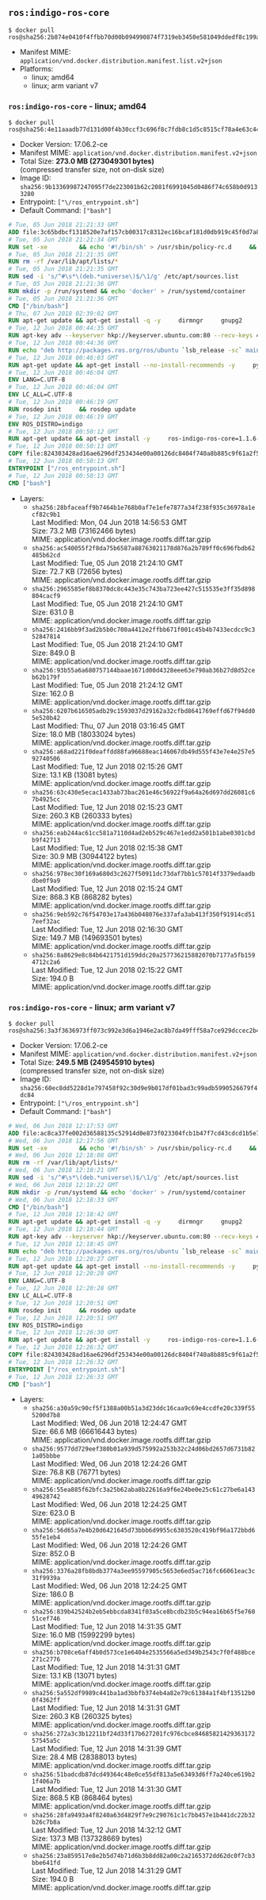 ## `ros:indigo-ros-core`

```console
$ docker pull ros@sha256:2b874e0410f4ffbb70d00b094990874f7319eb3450e581049ddedf8c199a8839
```

-	Manifest MIME: `application/vnd.docker.distribution.manifest.list.v2+json`
-	Platforms:
	-	linux; amd64
	-	linux; arm variant v7

### `ros:indigo-ros-core` - linux; amd64

```console
$ docker pull ros@sha256:4e11aaadb77d131d00f4b30ccf3c696f8c7fdb8c1d5c8515cf78a4e63c44d9fc
```

-	Docker Version: 17.06.2-ce
-	Manifest MIME: `application/vnd.docker.distribution.manifest.v2+json`
-	Total Size: **273.0 MB (273049301 bytes)**  
	(compressed transfer size, not on-disk size)
-	Image ID: `sha256:9b13369987247095f7de223001b62c2081f6991045d0486f74c658b0d9133280`
-	Entrypoint: `["\/ros_entrypoint.sh"]`
-	Default Command: `["bash"]`

```dockerfile
# Tue, 05 Jun 2018 21:21:33 GMT
ADD file:3c65bdbcf1318520e7af157cb00317c8312ec16bcaf181d0db919c45f0d7a85e in / 
# Tue, 05 Jun 2018 21:21:34 GMT
RUN set -xe 		&& echo '#!/bin/sh' > /usr/sbin/policy-rc.d 	&& echo 'exit 101' >> /usr/sbin/policy-rc.d 	&& chmod +x /usr/sbin/policy-rc.d 		&& dpkg-divert --local --rename --add /sbin/initctl 	&& cp -a /usr/sbin/policy-rc.d /sbin/initctl 	&& sed -i 's/^exit.*/exit 0/' /sbin/initctl 		&& echo 'force-unsafe-io' > /etc/dpkg/dpkg.cfg.d/docker-apt-speedup 		&& echo 'DPkg::Post-Invoke { "rm -f /var/cache/apt/archives/*.deb /var/cache/apt/archives/partial/*.deb /var/cache/apt/*.bin || true"; };' > /etc/apt/apt.conf.d/docker-clean 	&& echo 'APT::Update::Post-Invoke { "rm -f /var/cache/apt/archives/*.deb /var/cache/apt/archives/partial/*.deb /var/cache/apt/*.bin || true"; };' >> /etc/apt/apt.conf.d/docker-clean 	&& echo 'Dir::Cache::pkgcache ""; Dir::Cache::srcpkgcache "";' >> /etc/apt/apt.conf.d/docker-clean 		&& echo 'Acquire::Languages "none";' > /etc/apt/apt.conf.d/docker-no-languages 		&& echo 'Acquire::GzipIndexes "true"; Acquire::CompressionTypes::Order:: "gz";' > /etc/apt/apt.conf.d/docker-gzip-indexes 		&& echo 'Apt::AutoRemove::SuggestsImportant "false";' > /etc/apt/apt.conf.d/docker-autoremove-suggests
# Tue, 05 Jun 2018 21:21:35 GMT
RUN rm -rf /var/lib/apt/lists/*
# Tue, 05 Jun 2018 21:21:35 GMT
RUN sed -i 's/^#\s*\(deb.*universe\)$/\1/g' /etc/apt/sources.list
# Tue, 05 Jun 2018 21:21:36 GMT
RUN mkdir -p /run/systemd && echo 'docker' > /run/systemd/container
# Tue, 05 Jun 2018 21:21:36 GMT
CMD ["/bin/bash"]
# Thu, 07 Jun 2018 02:39:02 GMT
RUN apt-get update && apt-get install -q -y     dirmngr     gnupg2     lsb-release     && rm -rf /var/lib/apt/lists/*
# Tue, 12 Jun 2018 00:44:35 GMT
RUN apt-key adv --keyserver hkp://keyserver.ubuntu.com:80 --recv-keys 421C365BD9FF1F717815A3895523BAEEB01FA116
# Tue, 12 Jun 2018 00:44:36 GMT
RUN echo "deb http://packages.ros.org/ros/ubuntu `lsb_release -sc` main" > /etc/apt/sources.list.d/ros-latest.list
# Tue, 12 Jun 2018 00:46:03 GMT
RUN apt-get update && apt-get install --no-install-recommends -y     python-rosdep     python-rosinstall     python-vcstools     && rm -rf /var/lib/apt/lists/*
# Tue, 12 Jun 2018 00:46:04 GMT
ENV LANG=C.UTF-8
# Tue, 12 Jun 2018 00:46:04 GMT
ENV LC_ALL=C.UTF-8
# Tue, 12 Jun 2018 00:46:19 GMT
RUN rosdep init     && rosdep update
# Tue, 12 Jun 2018 00:46:19 GMT
ENV ROS_DISTRO=indigo
# Tue, 12 Jun 2018 00:50:12 GMT
RUN apt-get update && apt-get install -y     ros-indigo-ros-core=1.1.6-0*     && rm -rf /var/lib/apt/lists/*
# Tue, 12 Jun 2018 00:50:13 GMT
COPY file:824303428ad16ae6296df253434e00a00126dc8404f740a8b885c9f61a2f5fcb in / 
# Tue, 12 Jun 2018 00:50:13 GMT
ENTRYPOINT ["/ros_entrypoint.sh"]
# Tue, 12 Jun 2018 00:50:13 GMT
CMD ["bash"]
```

-	Layers:
	-	`sha256:28bfaceaff9b7464b1e768b0af7e1efe7877a34f238f935c36978a1ecf82c9b1`  
		Last Modified: Mon, 04 Jun 2018 14:56:53 GMT  
		Size: 73.2 MB (73162466 bytes)  
		MIME: application/vnd.docker.image.rootfs.diff.tar.gzip
	-	`sha256:ac540055f2f8da75b6587a88763021178d876a2b789ff0c696fbdb62485b62cd`  
		Last Modified: Tue, 05 Jun 2018 21:24:10 GMT  
		Size: 72.7 KB (72656 bytes)  
		MIME: application/vnd.docker.image.rootfs.diff.tar.gzip
	-	`sha256:2965585ef8b8370dc8c443e35c743ba723ee427c515535e3ff35d898804cacf9`  
		Last Modified: Tue, 05 Jun 2018 21:24:10 GMT  
		Size: 631.0 B  
		MIME: application/vnd.docker.image.rootfs.diff.tar.gzip
	-	`sha256:2416bb9f3ad2b5b0c700a4412e2ffbb671f001c45b4b7433ecdcc9c352847814`  
		Last Modified: Tue, 05 Jun 2018 21:24:10 GMT  
		Size: 849.0 B  
		MIME: application/vnd.docker.image.rootfs.diff.tar.gzip
	-	`sha256:93b55a6a680757144baae1671d00d4328eee63e790ab36b27d8d52ceb62b179f`  
		Last Modified: Tue, 05 Jun 2018 21:24:12 GMT  
		Size: 162.0 B  
		MIME: application/vnd.docker.image.rootfs.diff.tar.gzip
	-	`sha256:6207b616505adb29c1593037d29162a32cfbd8641769effd67f94dd05e520b42`  
		Last Modified: Thu, 07 Jun 2018 03:16:45 GMT  
		Size: 18.0 MB (18033024 bytes)  
		MIME: application/vnd.docker.image.rootfs.diff.tar.gzip
	-	`sha256:a68ad221f0deaffdd88fa96688eac146067db49d555f43e7e4e257e592740506`  
		Last Modified: Tue, 12 Jun 2018 02:15:26 GMT  
		Size: 13.1 KB (13081 bytes)  
		MIME: application/vnd.docker.image.rootfs.diff.tar.gzip
	-	`sha256:63c430e5ecac1433ab73bac261e46c56922f9a64a26d697dd26081c67b4925cc`  
		Last Modified: Tue, 12 Jun 2018 02:15:23 GMT  
		Size: 260.3 KB (260333 bytes)  
		MIME: application/vnd.docker.image.rootfs.diff.tar.gzip
	-	`sha256:eab244ac61cc581a7110d4ad2eb529c467e1edd2a501b1abe0301cbdb9f42713`  
		Last Modified: Tue, 12 Jun 2018 02:15:38 GMT  
		Size: 30.9 MB (30944122 bytes)  
		MIME: application/vnd.docker.image.rootfs.diff.tar.gzip
	-	`sha256:978ec30f169a680d3c2627f50911dc73daf7bb1c57014f3379edaadbdbe0f9a9`  
		Last Modified: Tue, 12 Jun 2018 02:15:24 GMT  
		Size: 868.3 KB (868282 bytes)  
		MIME: application/vnd.docker.image.rootfs.diff.tar.gzip
	-	`sha256:9eb592c76f54703e17a436b048076e337afa3ab413f350f91914cd517eef32ac`  
		Last Modified: Tue, 12 Jun 2018 02:16:30 GMT  
		Size: 149.7 MB (149693501 bytes)  
		MIME: application/vnd.docker.image.rootfs.diff.tar.gzip
	-	`sha256:8a8629e8c84b6421751d159ddc20a257736215882070b7177a5fb1594712c2a6`  
		Last Modified: Tue, 12 Jun 2018 02:15:22 GMT  
		Size: 194.0 B  
		MIME: application/vnd.docker.image.rootfs.diff.tar.gzip

### `ros:indigo-ros-core` - linux; arm variant v7

```console
$ docker pull ros@sha256:3a3f3636973ff073c992e3d6a1946e2ac8b7da49fff58a7ce929dccec2b4af02
```

-	Docker Version: 17.06.2-ce
-	Manifest MIME: `application/vnd.docker.distribution.manifest.v2+json`
-	Total Size: **249.5 MB (249545910 bytes)**  
	(compressed transfer size, not on-disk size)
-	Image ID: `sha256:60ec8dd5228d1e797458f92c30d9e9b017df01bad3c99adb5990526679f4dc84`
-	Entrypoint: `["\/ros_entrypoint.sh"]`
-	Default Command: `["bash"]`

```dockerfile
# Wed, 06 Jun 2018 12:17:53 GMT
ADD file:ac8ca37fe002d36588135c52914d0e873f023304fcb1b47f7cd43cdcd1b5e739 in / 
# Wed, 06 Jun 2018 12:17:56 GMT
RUN set -xe 		&& echo '#!/bin/sh' > /usr/sbin/policy-rc.d 	&& echo 'exit 101' >> /usr/sbin/policy-rc.d 	&& chmod +x /usr/sbin/policy-rc.d 		&& dpkg-divert --local --rename --add /sbin/initctl 	&& cp -a /usr/sbin/policy-rc.d /sbin/initctl 	&& sed -i 's/^exit.*/exit 0/' /sbin/initctl 		&& echo 'force-unsafe-io' > /etc/dpkg/dpkg.cfg.d/docker-apt-speedup 		&& echo 'DPkg::Post-Invoke { "rm -f /var/cache/apt/archives/*.deb /var/cache/apt/archives/partial/*.deb /var/cache/apt/*.bin || true"; };' > /etc/apt/apt.conf.d/docker-clean 	&& echo 'APT::Update::Post-Invoke { "rm -f /var/cache/apt/archives/*.deb /var/cache/apt/archives/partial/*.deb /var/cache/apt/*.bin || true"; };' >> /etc/apt/apt.conf.d/docker-clean 	&& echo 'Dir::Cache::pkgcache ""; Dir::Cache::srcpkgcache "";' >> /etc/apt/apt.conf.d/docker-clean 		&& echo 'Acquire::Languages "none";' > /etc/apt/apt.conf.d/docker-no-languages 		&& echo 'Acquire::GzipIndexes "true"; Acquire::CompressionTypes::Order:: "gz";' > /etc/apt/apt.conf.d/docker-gzip-indexes 		&& echo 'Apt::AutoRemove::SuggestsImportant "false";' > /etc/apt/apt.conf.d/docker-autoremove-suggests
# Wed, 06 Jun 2018 12:18:08 GMT
RUN rm -rf /var/lib/apt/lists/*
# Wed, 06 Jun 2018 12:18:21 GMT
RUN sed -i 's/^#\s*\(deb.*universe\)$/\1/g' /etc/apt/sources.list
# Wed, 06 Jun 2018 12:18:22 GMT
RUN mkdir -p /run/systemd && echo 'docker' > /run/systemd/container
# Wed, 06 Jun 2018 12:18:33 GMT
CMD ["/bin/bash"]
# Tue, 12 Jun 2018 12:18:42 GMT
RUN apt-get update && apt-get install -q -y     dirmngr     gnupg2     lsb-release     && rm -rf /var/lib/apt/lists/*
# Tue, 12 Jun 2018 12:18:44 GMT
RUN apt-key adv --keyserver hkp://keyserver.ubuntu.com:80 --recv-keys 421C365BD9FF1F717815A3895523BAEEB01FA116
# Tue, 12 Jun 2018 12:18:45 GMT
RUN echo "deb http://packages.ros.org/ros/ubuntu `lsb_release -sc` main" > /etc/apt/sources.list.d/ros-latest.list
# Tue, 12 Jun 2018 12:20:27 GMT
RUN apt-get update && apt-get install --no-install-recommends -y     python-rosdep     python-rosinstall     python-vcstools     && rm -rf /var/lib/apt/lists/*
# Tue, 12 Jun 2018 12:20:28 GMT
ENV LANG=C.UTF-8
# Tue, 12 Jun 2018 12:20:28 GMT
ENV LC_ALL=C.UTF-8
# Tue, 12 Jun 2018 12:20:51 GMT
RUN rosdep init     && rosdep update
# Tue, 12 Jun 2018 12:20:51 GMT
ENV ROS_DISTRO=indigo
# Tue, 12 Jun 2018 12:26:30 GMT
RUN apt-get update && apt-get install -y     ros-indigo-ros-core=1.1.6-0*     && rm -rf /var/lib/apt/lists/*
# Tue, 12 Jun 2018 12:26:32 GMT
COPY file:824303428ad16ae6296df253434e00a00126dc8404f740a8b885c9f61a2f5fcb in / 
# Tue, 12 Jun 2018 12:26:32 GMT
ENTRYPOINT ["/ros_entrypoint.sh"]
# Tue, 12 Jun 2018 12:26:33 GMT
CMD ["bash"]
```

-	Layers:
	-	`sha256:a30a59c90cf5f1388a00b51a3d23ddc16caa9c69e4ccdfe20c339f555200d7b8`  
		Last Modified: Wed, 06 Jun 2018 12:24:47 GMT  
		Size: 66.6 MB (66616443 bytes)  
		MIME: application/vnd.docker.image.rootfs.diff.tar.gzip
	-	`sha256:9577dd729eef380b01a939d575992a253b32c24d06bd2657d6731b821a05bbbe`  
		Last Modified: Wed, 06 Jun 2018 12:24:26 GMT  
		Size: 76.8 KB (76771 bytes)  
		MIME: application/vnd.docker.image.rootfs.diff.tar.gzip
	-	`sha256:55ea885f62bfc3a25b62aba8b22616a9f6e24be0e25c61c27be6a14349628742`  
		Last Modified: Wed, 06 Jun 2018 12:24:25 GMT  
		Size: 623.0 B  
		MIME: application/vnd.docker.image.rootfs.diff.tar.gzip
	-	`sha256:56d65a7e4b20d6421645d73bbb6d9955c6303520c419bf96a172bbd655fe1eb4`  
		Last Modified: Wed, 06 Jun 2018 12:24:26 GMT  
		Size: 852.0 B  
		MIME: application/vnd.docker.image.rootfs.diff.tar.gzip
	-	`sha256:3376a28fb8bdb3774a3ee95597905c5653e6ed5ac716fc66061eac3c31f9939a`  
		Last Modified: Wed, 06 Jun 2018 12:24:25 GMT  
		Size: 186.0 B  
		MIME: application/vnd.docker.image.rootfs.diff.tar.gzip
	-	`sha256:839b42524b2eb5ebbcda8341f03a5ce8bcdb23b5c94ea16b65f5e76051cef746`  
		Last Modified: Tue, 12 Jun 2018 14:31:35 GMT  
		Size: 16.0 MB (15992299 bytes)  
		MIME: application/vnd.docker.image.rootfs.diff.tar.gzip
	-	`sha256:b708ce6aff4b0d573ce1e6404e2535566a5ed349b2543c7f0f488bce271c2776`  
		Last Modified: Tue, 12 Jun 2018 14:31:31 GMT  
		Size: 13.1 KB (13071 bytes)  
		MIME: application/vnd.docker.image.rootfs.diff.tar.gzip
	-	`sha256:5a552df9989c441ba1ad3bbfb374eb4a82e79c61384a1f4bf13512b00f4362ff`  
		Last Modified: Tue, 12 Jun 2018 14:31:31 GMT  
		Size: 260.3 KB (260325 bytes)  
		MIME: application/vnd.docker.image.rootfs.diff.tar.gzip
	-	`sha256:272a3c3b12211bf24d33f17b627201fc976cbce8468582142936317257545a5c`  
		Last Modified: Tue, 12 Jun 2018 14:31:39 GMT  
		Size: 28.4 MB (28388013 bytes)  
		MIME: application/vnd.docker.image.rootfs.diff.tar.gzip
	-	`sha256:51badcdb87dcd49364c48e0ce55df813a5e63493d6ff7a240ce619b21f406a7b`  
		Last Modified: Tue, 12 Jun 2018 14:31:30 GMT  
		Size: 868.5 KB (868464 bytes)  
		MIME: application/vnd.docker.image.rootfs.diff.tar.gzip
	-	`sha256:28fa9493a4f8240a63d4829f7e9c290761c1c7bb457e1b441dc22b32b26c7b8a`  
		Last Modified: Tue, 12 Jun 2018 14:32:12 GMT  
		Size: 137.3 MB (137328669 bytes)  
		MIME: application/vnd.docker.image.rootfs.diff.tar.gzip
	-	`sha256:23a859517e8e2b5d74b71d6b3b8dd82a00c2a2165372dd62dc0f7cb3bbe641fd`  
		Last Modified: Tue, 12 Jun 2018 14:31:29 GMT  
		Size: 194.0 B  
		MIME: application/vnd.docker.image.rootfs.diff.tar.gzip
